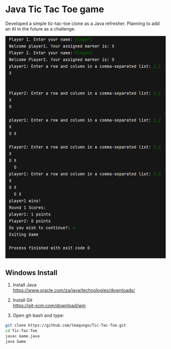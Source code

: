 # Java Tic Tac Toe game

Developed a simple tic-tac-toe clone as a Java refresher. Planning to add an AI in the future as a challenge.

![game ui](https://raw.githubusercontent.com/lmaqungo/Tic-Tac-Toe/refs/heads/main/Media/Screenshot%20(486).png)

## Windows Install

1. Install Java  
   https://www.oracle.com/za/java/technologies/downloads/
2. Install Git  
   https://git-scm.com/download/win

3. Open git-bash and type:
```bash
git clone https://github.com/lmaqungo/Tic-Tac-Toe.git
cd Tic-Tac-Toe
javac Game.java
java Game
```


